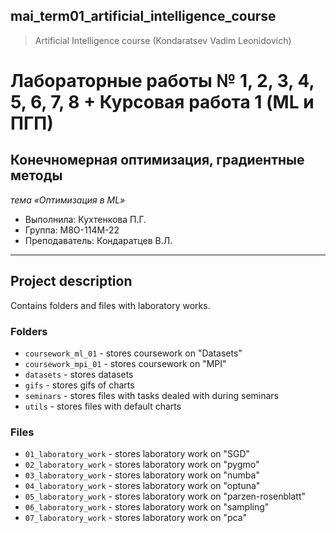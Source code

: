 ## mai_term01_artificial_intelligence_course
> Artificial Intelligence course (Kondaratsev Vadim Leonidovich)


# Лабораторные работы № 1, 2, 3, 4, 5, 6, 7, 8 + Курсовая работа 1 (ML и ПГП)

## Конечномерная оптимизация, градиентные методы
*тема «Оптимизация в ML»*

* Выполнила: Кухтенкова П.Г.
* Группа: M8O-114M-22
* Преподаватель: Кондаратцев В.Л.

---

## Project description

Contains folders and files with laboratory works.


### Folders

* `coursework_ml_01` - stores coursework on "Datasets"
* `coursework_mpi_01` - stores coursework on "MPI"
* `datasets` - stores datasets
* `gifs` - stores gifs of charts
* `seminars` - stores files with tasks dealed with during seminars
* `utils` - stores files with default charts


### Files
* `01_laboratory_work` - stores laboratory work on "SGD" 
* `02_laboratory_work` - stores laboratory work on "pygmo" 
* `03_laboratory_work` - stores laboratory work on "numba"
* `04_laboratory_work` - stores laboratory work on "optuna"
* `05_laboratory_work` - stores laboratory work on "parzen-rosenblatt"
* `06_laboratory_work` - stores laboratory work on "sampling"
* `07_laboratory_work` - stores laboratory work on "pca"